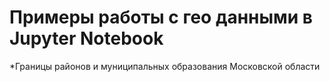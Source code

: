 # Примеры работы с гео данными в Jupyter Notebook

*Границы районов и муниципальных образования Московской области

